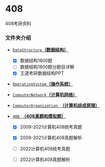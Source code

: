 # 408
408考研资料



###  文件夹介绍

-  [`DataStructure`**（数据结构）**](数据结构/)
   - [x] 数据结构1800题
   - [ ] 数据结构1800题分题目详解
   - [x] 王道考研数据结构PPT
   
- [`OperatingSystem`**（操作系统）**](操作系统/)

- [`ComputerNetwork`**（计算机网络）**](计算机网络/)

- [`ComputerOrganization `**（计算机组成原理）**](计算机组成原理)

- [`408 `**（408真题和模拟题）**](408真题/)
  - [x] ​	2009-2021计算机408统考真题
  
  - [x] ​    2009-2021计算机408真题解析
  
  - [ ] ​    2022计算机408统考真题
  
  - [ ] ​    2022计算机408真题解析
  
    
